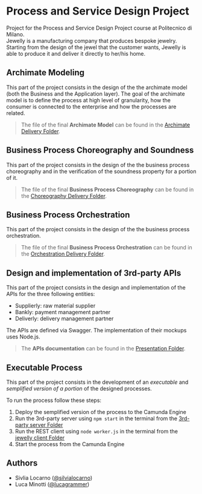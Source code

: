 # Process and Service Design Project

Project for the Process and Service Design Project course at Politecnico di Milano.  
Jewelly is a manufacturing company that produces bespoke jewelry. Starting from the design of the jewel that the customer wants, Jewelly is able to produce it and deliver it directly to her/his home.

## **Archimate Modeling**

This part of the project consists in the design of the the archimate model (both the Business and the Application layer). The goal of the archimate model is to define the process at high level of granularity, how the consumer is connected to the enterprise and how the processes are related.

> The file of the final **Archimate Model** can be found in the [Archimate Delivery Folder](https://github.com/lucagrammer/process-and-service-design/tree/main/Archimate).

## **Business Process Choreography and Soundness**

This part of the project consists in the design of the the business process choreography and in the verification of the soundness property for a portion of it.

> The file of the final **Business Process Choreography** can be found in the [Choreography Delivery Folder](https://github.com/lucagrammer/process-and-service-design/tree/main/Coreography).

## **Business Process Orchestration**

This part of the project consists in the design of the the business process orchestration.

> The file of the final **Business Process Orchestration** can be found in the [Orchestration Delivery Folder](https://github.com/lucagrammer/process-and-service-design/tree/main/Orchestration).

## **Design and implementation of 3rd-party APIs**

This part of the project consists in the design and implementation of the APIs for the three following entities:

- Supplierly: raw material supplier
- Bankly: payment management partner
- Deliverly: delivery management partner

The APIs are defined via Swagger. The implementation of their mockups uses Node.js.

> The **APIs documentation** can be found in the [Presentation Folder](https://github.com/lucagrammer/process-and-service-design/tree/main/Presentation).

## **Executable Process**

This part of the project consists in the development of an _executable_ and _semplified version of a portion_ of the designed processes.

To run the process follow these steps:

1. Deploy the semplified version of the process to the Camunda Engine
2. Run the 3rd-party server using `npm start` in the terminal from the [3rd-party server Folder](https://github.com/lucagrammer/process-and-service-design/tree/main/Implementation/3rd-party%20server)
3. Run the REST client using `node worker.js` in the terminal from the [jewelly client Folder](https://github.com/lucagrammer/process-and-service-design/tree/main/Implementation/jewelly%20client)
4. Start the process from the Camunda Engine

## Authors

- Sivlia Locarno ([@silvialocarno](https://github.com/silvialocarno))
- Luca Minotti ([@lucagrammer](https://github.com/lucagrammer))


